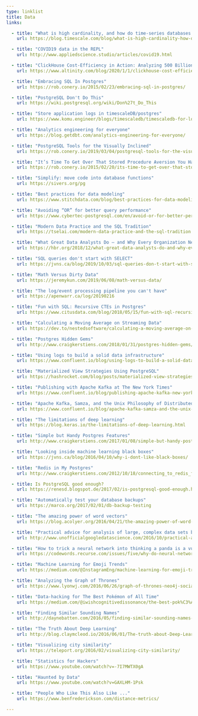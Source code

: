 ```yaml
---
type: linklist
title: Data
links:

  - title: "What is high cardinality, and how do time-series databases like InfluxDB and TimescaleDB compare?"
    url: https://blog.timescale.com/blog/what-is-high-cardinality-how-do-time-series-databases-influxdb-timescaledb-compare/

  - title: "COVID19 data in the REPL"
    url: http://www.appliedscience.studio/articles/covid19.html

  - title: "ClickHouse Cost-Efficiency in Action: Analyzing 500 Billion Rows on an Intel NUC"
    url: https://www.altinity.com/blog/2020/1/1/clickhouse-cost-efficiency-in-action-analyzing-500-billion-rows-on-an-intel-nuc

  - title: "Embracing SQL In Postgres"
    url: https://rob.conery.io/2015/02/23/embracing-sql-in-postgres/

  - title: "PostgreSQL Don't Do This"
    url: https://wiki.postgresql.org/wiki/Don%27t_Do_This

  - title: "Store application logs in timescaleDB/postgres"
    url: https://www.komu.engineer/blogs/timescaledb/timescaledb-for-logs

  - title: "Analytics engineering for everyone"
    url: https://blog.getdbt.com/analytics-engineering-for-everyone/

  - title: "PostgreSQL Tools for the Visually Inclined"
    url: https://rob.conery.io/2019/03/04/postgresql-tools-for-the-visually-inclined/

  - title: "It’s Time To Get Over That Stored Procedure Aversion You Have"
    url: https://rob.conery.io/2015/02/20/its-time-to-get-over-that-stored-procedure-aversion-you-have/

  - title: "Simplify: move code into database functions"
    url: https://sivers.org/pg

  - title: "Best practices for data modeling"
    url: https://www.stitchdata.com/blog/best-practices-for-data-modeling/

  - title: "Avoiding “OR” for better query performance"
    url: https://www.cybertec-postgresql.com/en/avoid-or-for-better-performance/

  - title: "Modern Data Practice and the SQL Tradition"
    url: https://tselai.com/modern-data-practice-and-the-sql-tradition.html

  - title: "What Great Data Analysts Do — and Why Every Organization Needs Them"
    url: https://hbr.org/2018/12/what-great-data-analysts-do-and-why-every-organization-needs-them

  - title: "SQL queries don't start with SELECT"
    url: https://jvns.ca/blog/2019/10/03/sql-queries-don-t-start-with-select/

  - title: "Math Versus Dirty Data"
    url: https://jeremykun.com/2019/06/08/math-versus-data/

  - title: "The log/event processing pipeline you can't have"
    url: https://apenwarr.ca/log/20190216

  - title: "Fun with SQL: Recursive CTEs in Postgres"
    url: https://www.citusdata.com/blog/2018/05/15/fun-with-sql-recursive-ctes/

  - title: "Calculating a Moving Average on Streaming Data"
    url: https://dev.to/nestedsoftware/calculating-a-moving-average-on-streaming-data-5a7k

  - title: "Postgres Hidden Gems"
    url: http://www.craigkerstiens.com/2018/01/31/postgres-hidden-gems/

  - title: "Using logs to build a solid data infrastructure"
    url: https://www.confluent.io/blog/using-logs-to-build-a-solid-data-infrastructure-or-why-dual-writes-are-a-bad-idea/

  - title: "Materialized View Strategies Using PostgreSQL"
    url: https://hashrocket.com/blog/posts/materialized-view-strategies-using-postgresql

  - title: "Publishing with Apache Kafka at The New York Times"
    url: https://www.confluent.io/blog/publishing-apache-kafka-new-york-times/

  - title: "Apache Kafka, Samza, and the Unix Philosophy of Distributed Data"
    url: https://www.confluent.io/blog/apache-kafka-samza-and-the-unix-philosophy-of-distributed-data/

  - title: "The limitations of deep learning"
    url: https://blog.keras.io/the-limitations-of-deep-learning.html

  - title: "Simple but Handy Postgres Features"
    url: http://www.craigkerstiens.com/2017/01/08/simple-but-handy-postgresql-features/

  - title: "Looking inside machine learning black boxes"
    url: https://jvns.ca/blog/2016/04/10/why-i-dont-like-black-boxes/

  - title: "Redis in My Postgres"
    url: http://www.craigkerstiens.com/2012/10/18/connecting_to_redis_from_postgres/

  - title: Is PostgreSQL good enough?
    url: https://renesd.blogspot.de/2017/02/is-postgresql-good-enough.html

  - title: "Automatically test your database backups"
    url: https://marco.org/2017/02/01/db-backup-testing

  - title: "The amazing power of word vectors"
    url: https://blog.acolyer.org/2016/04/21/the-amazing-power-of-word-vectors/

  - title: "Practical advice for analysis of large, complex data sets by a Google data scientist"
    url: http://www.unofficialgoogledatascience.com/2016/10/practical-advice-for-analysis-of-large.html

  - title: "How to trick a neural network into thinking a panda is a vulture"
    url: https://codewords.recurse.com/issues/five/why-do-neural-networks-think-a-panda-is-a-vulture

  - title: "Machine Learning for Emoji Trends"
    url: https://medium.com/@InstagramEng/machine-learning-for-emoji-trends-e676ac35e1d7/

  - title: "Analyzing the Graph of Thrones"
    url: https://www.lyonwj.com/2016/06/26/graph-of-thrones-neo4j-social-network-analysis/

  - title: "Data-hacking for The Best Pokémon of All Time"
    url: https://medium.com/@iwishcognitivedissonance/the-best-pok%C3%A9mon-of-all-time-eb222d69bf9#.jxqu0gcs9

  - title: "Finding Similar Sounding Names"
    url: http://daynebatten.com/2016/05/finding-similar-sounding-names-basics/

  - title: "The Truth About Deep Learning"
    url: http://blog.claymcleod.io/2016/06/01/The-truth-about-Deep-Learning/

  - title: "Visualizing city similarity"
    url: https://teleport.org/2016/02/visualizing-city-similarity/

  - title: "Statistics for Hackers"
    url: https://www.youtube.com/watch?v=-7I7MWTX0gA

  - title: "Haunted by Data"
    url: https://www.youtube.com/watch?v=GAXLHM-1Psk

  - title: "People Who Like This Also Like ..."
    url: https://www.benfrederickson.com/distance-metrics/

---
```




